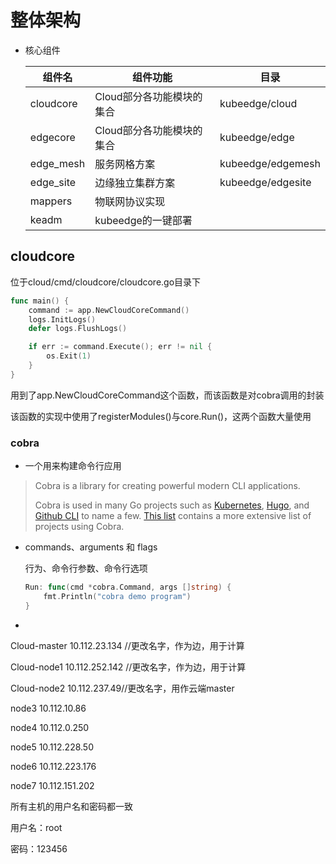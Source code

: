 # 整体架构

* 核心组件

  | 组件名    | 组件功能                  | 目录              |
  | --------- | ------------------------- | ----------------- |
  | cloudcore | Cloud部分各功能模块的集合 | kubeedge/cloud    |
  | edgecore  | Cloud部分各功能模块的集合 | kubeedge/edge     |
  | edge_mesh | 服务网格方案              | kubeedge/edgemesh |
  | edge_site | 边缘独立集群方案          | kubeedge/edgesite |
  | mappers   | 物联网协议实现            |                   |
  | keadm     | kubeedge的一键部署        |                   |

  

## cloudcore

位于cloud/cmd/cloudcore/cloudcore.go目录下

```go
func main() {
	command := app.NewCloudCoreCommand()
	logs.InitLogs()
	defer logs.FlushLogs()

	if err := command.Execute(); err != nil {
		os.Exit(1)
	}
}
```

用到了app.NewCloudCoreCommand这个函数，而该函数是对cobra调用的封装

该函数的实现中使用了registerModules()与core.Run()，这两个函数大量使用

### cobra

* 一个用来构建命令行应用

 >Cobra is a library for creating powerful modern CLI applications.
  >
  >Cobra is used in many Go projects such as [Kubernetes](http://kubernetes.io/), [Hugo](https://gohugo.io/), and [Github CLI](https://github.com/cli/cli) to name a few. [This list](https://github.com/spf13/cobra/blob/master/projects_using_cobra.md) contains a more extensive list of projects using Cobra.

* commands、arguments 和 flags

  行为、命令行参数、命令行选项

  ```go
  Run: func(cmd *cobra.Command, args []string) {
      fmt.Println("cobra demo program")
  }
  ```

* 





Cloud-master 10.112.23.134   //更改名字，作为边，用于计算

Cloud-node1 10.112.252.142   //更改名字，作为边，用于计算

Cloud-node2 10.112.237.49//更改名字，用作云端master

node3 10.112.10.86

node4 10.112.0.250

node5 10.112.228.50

node6 10.112.223.176

node7 10.112.151.202



所有主机的用户名和密码都一致

用户名：root

密码：123456
